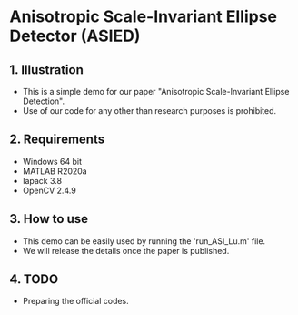 # Anisotropic Scale-Invariant Ellipse Detector (ASIED)
## 1. Illustration
- This is a simple demo for our paper "Anisotropic Scale-Invariant Ellipse Detection". 
- Use of our code for any other than research purposes is prohibited.

## 2. Requirements
- Windows 64 bit
- MATLAB R2020a
- lapack 3.8
- OpenCV 2.4.9

## 3. How to use
- This demo can be easily used by running the 'run_ASI_Lu.m' file.
- We will release the details once the paper is published.
  
## 4. TODO
- Preparing the official codes.
